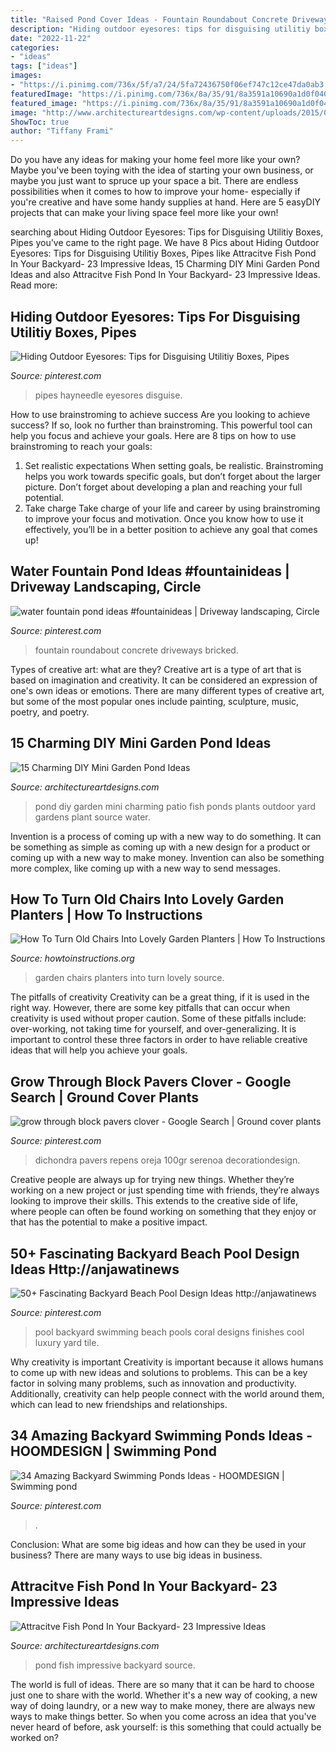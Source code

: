 ```yaml
---
title: "Raised Pond Cover Ideas - Fountain Roundabout Concrete Driveways Bricked"
description: "Hiding outdoor eyesores: tips for disguising utilitiy boxes, pipes"
date: "2022-11-22"
categories:
- "ideas"
tags: ["ideas"]
images:
- "https://i.pinimg.com/736x/5f/a7/24/5fa72436750f06ef747c12ce47da0ab3.jpg"
featuredImage: "https://i.pinimg.com/736x/8a/35/91/8a3591a10690a1d0f040a99c1b61641f.jpg"
featured_image: "https://i.pinimg.com/736x/8a/35/91/8a3591a10690a1d0f040a99c1b61641f.jpg"
image: "http://www.architectureartdesigns.com/wp-content/uploads/2015/06/1345.jpg"
ShowToc: true
author: "Tiffany Frami"
---
```



Do you have any ideas for making your home feel more like your own? Maybe you've been toying with the idea of starting your own business, or maybe you just want to spruce up your space a bit. There are endless possibilities when it comes to how to improve your home- especially if you're creative and have some handy supplies at hand. Here are 5 easyDIY projects that can make your living space feel more like your own!

	

		
searching about Hiding Outdoor Eyesores: Tips for Disguising Utilitiy Boxes, Pipes you've came to the right page. We have 8 Pics about Hiding Outdoor Eyesores: Tips for Disguising Utilitiy Boxes, Pipes like Attracitve Fish Pond In Your Backyard- 23 Impressive Ideas, 15 Charming DIY Mini Garden Pond Ideas and also Attracitve Fish Pond In Your Backyard- 23 Impressive Ideas. Read more:
		
    
## Hiding Outdoor Eyesores: Tips For Disguising Utilitiy Boxes, Pipes

<img loading=lazy src="https://i.pinimg.com/736x/9a/a0/92/9aa092220db8f18525be95939553e83b.jpg" onerror="this.onerror=null;this.src='https://tse4.mm.bing.net/th?id=OIP.RcTPJyWvGBWoYOnLz-yuuAHaHa&amp;pid=15.1';" alt="Hiding Outdoor Eyesores: Tips for Disguising Utilitiy Boxes, Pipes">

_Source: pinterest.com_

>pipes hayneedle eyesores disguise. 

	

How to use brainstroming to achieve success
Are you looking to achieve success? If so, look no further than brainstroming. This powerful tool can help you focus and achieve your goals. Here are 8 tips on how to use brainstroming to reach your goals: 
1. Set realistic expectations 
When setting goals, be realistic. Brainstroming helps you work towards specific goals, but don’t forget about the larger picture. Don’t forget about developing a plan and reaching your full potential. 
2. Take charge 
Take charge of your life and career by using brainstroming to improve your focus and motivation. Once you know how to use it effectively, you’ll be in a better position to achieve any goal that comes up! 

    
## Water Fountain Pond Ideas #fountainideas | Driveway Landscaping, Circle

<img loading=lazy src="https://i.pinimg.com/736x/1f/1c/f3/1f1cf3ddd47b0da14e7e8bae987c70cd.jpg" onerror="this.onerror=null;this.src='https://tse2.mm.bing.net/th?id=OIP.5BwOpqqltNqEItHKt87BJgHaE8&amp;pid=15.1';" alt="water fountain pond ideas #fountainideas | Driveway landscaping, Circle">

_Source: pinterest.com_

>fountain roundabout concrete driveways bricked. 

	

Types of creative art: what are they?
Creative art is a type of art that is based on imagination and creativity. It can be considered an expression of one's own ideas or emotions. There are many different types of creative art, but some of the most popular ones include painting, sculpture, music, poetry, and poetry.

    
## 15 Charming DIY Mini Garden Pond Ideas

<img loading=lazy src="http://www.architectureartdesigns.com/wp-content/uploads/2015/06/1345.jpg" onerror="this.onerror=null;this.src='https://tse3.mm.bing.net/th?id=OIP.6tx7jHsQA3_16fAz-isg9QHaJ4&amp;pid=15.1';" alt="15 Charming DIY Mini Garden Pond Ideas">

_Source: architectureartdesigns.com_

>pond diy garden mini charming patio fish ponds plants outdoor yard gardens plant source water. 

	

Invention is a process of coming up with a new way to do something. It can be something as simple as coming up with a new design for a product or coming up with a new way to make money. Invention can also be something more complex, like coming up with a new way to send messages.

    
## How To Turn Old Chairs Into Lovely Garden Planters | How To Instructions

<img loading=lazy src="http://www.howtoinstructions.org/wp-content/uploads/2015/06/How-To-Turn-Old-Chairs-Into-Lovely-Garden-Planters-4.jpg" onerror="this.onerror=null;this.src='https://tse2.mm.bing.net/th?id=OIP.OAqVeE2Lj0NyW2kmK_cVIwHaFj&amp;pid=15.1';" alt="How To Turn Old Chairs Into Lovely Garden Planters | How To Instructions">

_Source: howtoinstructions.org_

>garden chairs planters into turn lovely source. 

	

The pitfalls of creativity
Creativity can be a great thing, if it is used in the right way. However, there are some key pitfalls that can occur when creativity is used without proper caution. Some of these pitfalls include: over-working, not taking time for yourself, and over-generalizing. It is important to control these three factors in order to have reliable creative ideas that will help you achieve your goals.

    
## Grow Through Block Pavers Clover - Google Search | Ground Cover Plants

<img loading=lazy src="https://i.pinimg.com/736x/8a/35/91/8a3591a10690a1d0f040a99c1b61641f.jpg" onerror="this.onerror=null;this.src='https://tse3.mm.bing.net/th?id=OIP.87-Ua_zqWmWrX-pwuvIOagHaJ3&amp;pid=15.1';" alt="grow through block pavers clover - Google Search | Ground cover plants">

_Source: pinterest.com_

>dichondra pavers repens oreja 100gr serenoa decorationdesign. 

	

Creative people are always up for trying new things. Whether they’re working on a new project or just spending time with friends, they’re always looking to improve their skills. This extends to the creative side of life, where people can often be found working on something that they enjoy or that has the potential to make a positive impact.

    
## 50+ Fascinating Backyard Beach Pool Design Ideas Http://anjawatinews

<img loading=lazy src="https://i.pinimg.com/736x/5f/a7/24/5fa72436750f06ef747c12ce47da0ab3.jpg" onerror="this.onerror=null;this.src='https://tse2.mm.bing.net/th?id=OIP.stLPfChquBNL8Vs50f60pAHaLh&amp;pid=15.1';" alt="50+ Fascinating Backyard Beach Pool Design Ideas http://anjawatinews">

_Source: pinterest.com_

>pool backyard swimming beach pools coral designs finishes cool luxury yard tile. 

	

Why creativity is important
Creativity is important because it allows humans to come up with new ideas and solutions to problems. This can be a key factor in solving many problems, such as innovation and productivity. Additionally, creativity can help people connect with the world around them, which can lead to new friendships and relationships.

    
## 34 Amazing Backyard Swimming Ponds Ideas - HOOMDESIGN | Swimming Pond

<img loading=lazy src="https://i.pinimg.com/736x/d4/c4/39/d4c43970deb89db4df561e93a859b7e9.jpg" onerror="this.onerror=null;this.src='https://tse3.mm.bing.net/th?id=OIP.9ibMJ0auq8rgV-6lt9UYvQHaJ3&amp;pid=15.1';" alt="34 Amazing Backyard Swimming Ponds Ideas - HOOMDESIGN | Swimming pond">

_Source: pinterest.com_

>. 

	

Conclusion: What are some big ideas and how can they be used in your business?
There are many ways to use big ideas in business.

    
## Attracitve Fish Pond In Your Backyard- 23 Impressive Ideas

<img loading=lazy src="https://www.architectureartdesigns.com/wp-content/uploads/2015/05/1152-630x420.jpg" onerror="this.onerror=null;this.src='https://tse3.mm.bing.net/th?id=OIP.Wx1Ko3OyM8vS63ZAD6luiQHaE8&amp;pid=15.1';" alt="Attracitve Fish Pond In Your Backyard- 23 Impressive Ideas">

_Source: architectureartdesigns.com_

>pond fish impressive backyard source. 

	

The world is full of ideas. There are so many that it can be hard to choose just one to share with the world. Whether it's a new way of cooking, a new way of doing laundry, or a new way to make money, there are always new ways to make things better. So when you come across an idea that you've never heard of before, ask yourself: is this something that could actually be worked on?

